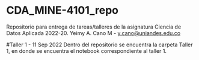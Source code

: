 # CDA_MINE-4101_repo
Repositorio para entrega de tareas/talleres de la asignatura Ciencia de Datos Aplicada 2022-20.
Yeimy A. Cano M - y.cano@uniandes.edu.co

#Taller 1 - 11 Sep 2022
Dentro del repositorio se encuentra la carpeta Taller 1, en donde se encuentra el notebook correspondiente al taller 1.
